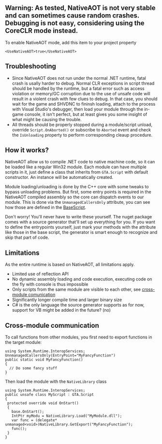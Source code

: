 ## Warning: As tested, NativeAOT is not very stable and can sometimes cause random crashes. Debugging is not easy, considering using the CoreCLR mode instead.

To enable NativeAOT mode, add this item to your project property
```
<UseNativeAOT>true</UseNativeAOT>
```

## Troubleshooting
- Since NativeAOT does not run under the normal .NET runtime, fatal crash is usally harder to debug. Normal CLR exceptions in script thread should be handled by the runtime, but a fatal error such as access violation or memory/GC corruption due to the use of unsafe code will result in a violent crash with few clues to debug. In that case, you should wait for the game and SHVDNC to fininsh loading, attach to the process with Visual Studio's debugger, then load your module through the in-game console, it isn't perfect, but at least gives you some insight of what might be causing the trouble.
- All threads should be properly stopped during a module/script unload, override `Script.OnAborted()` or subscribe to `Aborted` event and check the `IsUnloading` property to perform corresponding cleaup procedure.

## How it works?

NativeAOT allow us to compile .NET code to native machine code, so it can be loaded like a regular Win32 module. Each module can have multiple scripts in it, just define a class that inherits from `GTA.Script` with default constructor. An instance will be automatically created.

Module loading/unloading is done by the C++ core with some tweaks to bypass unloading problems. But first, some entry points is required in the NativeAOT compiled assembly so the core can dispatch events to our module. This is done via the `UnmanagedCallersOnly` attribute, you can see how those are defined in the [BaseScript](https://github.com/Sardelka9515/scripthookvdotnetcore/blob/master/src/BaseScript/EntryPoint.cs).

Don't worry! You'll never have to write these yourself. The nuget package comes with a source generator that'll set up everything for you. If you want to define the entrypoints yourself, just mark your methods with the attribute like those in the base script, the generator is smart enough to recognize and skip that part of code.


## Limitations
As the entire runtime is based on NativeAOT, all limitations apply.

- Limited use of reflection API
- No dynamic assembly loading and code execution, executing code on the fly with console is thus impossible
- Only scripts from the same module are visible to each other, see [cross-module comunication](https://github.com/Sardelka9515/scripthookvdotnetcore/master/README.md#cross-module-communication)
- Significantly longer compile time and larger binary size
- C# is the only language the source generator supports as for now, support for VB might be added in the future? (no)

## Cross-module communication
To call functions from other modules, you first need to export functions in the target module:
 ```
 using System.Runtime.InteropServices;
 UnnmanagedCallersOnly(EntryPoint="MyFancyFunction")
 public static void MyFancyFunction()
 {
   // Do some fancy stuff
 }
 ```
 Then load the module with the `NativeLibrary` class
 ```
 using System.Runtime.InteropServices;
 public unsafe class MyScript : GTA.Script
 {
  protected override void OnStart()
  {
    base.OnStart();
    IntPtr myModu = NativeLibrary.Load("MyModule.dll");
    var func = (delegate* unmanaged<void>)NativeLibrary.GetExport("MyFancyFunction");
    func();
  }
 }
 ```
 
